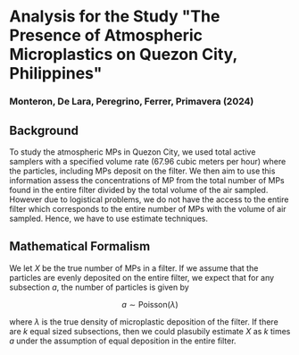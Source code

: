 # Analysis for the Study "The Presence of Atmospheric Microplastics on Quezon City, Philippines"
### Monteron, De Lara, Peregrino, Ferrer, Primavera (2024)

## Background
To study the atmospheric MPs in Quezon City, we used total active samplers
with a specified volume rate (67.96 cubic meters per hour) where the 
particles, including MPs deposit on the filter. We then aim to use this information
assess the concentrations of MP from the total number of MPs found in the entire filter divided by the total volume of the air sampled. However due to logistical problems, we do not have the access to the entire filter which corresponds to the
entire number of MPs with the volume of air sampled. Hence, we have to use
estimate techniques.

## Mathematical Formalism
We let $X$ be the true number of MPs in a filter. If we assume that the particles 
are evenly deposited on the entire filter, we expect that for any subsection $a$,
the number of particles is given by

$$
a \sim \mathrm{Poisson}(\lambda)
$$

where $\lambda$ is the true density of microplastic deposition of the filter.
If there are $k$ equal sized subsections, then we could plasubily estimate $X$ as
$k$ times $a$ under the assumption of equal deposition in the entire filter. 

